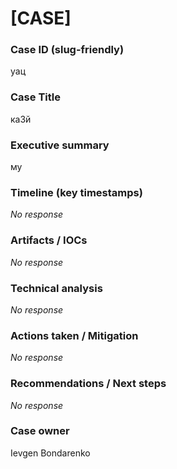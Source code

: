 # [CASE] <case title>

### Case ID (slug-friendly)

уац

### Case Title

ка3й

### Executive summary

му

### Timeline (key timestamps)

_No response_

### Artifacts / IOCs

_No response_

### Technical analysis

_No response_

### Actions taken / Mitigation

_No response_

### Recommendations / Next steps

_No response_

### Case owner

Ievgen Bondarenko
